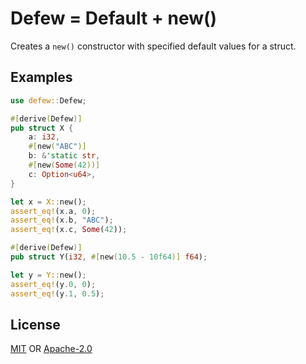 # Defew = Default + new()

Creates a `new()` constructor with specified default values for a struct.

## Examples

```rust
use defew::Defew;

#[derive(Defew)]
pub struct X {
    a: i32,
    #[new("ABC")]
    b: &'static str,
    #[new(Some(42))]
    c: Option<u64>,
}

let x = X::new();
assert_eq!(x.a, 0);
assert_eq!(x.b, "ABC");
assert_eq!(x.c, Some(42));

#[derive(Defew)]
pub struct Y(i32, #[new(10.5 - 10f64)] f64);

let y = Y::new();
assert_eq!(y.0, 0);
assert_eq!(y.1, 0.5);
```

## License

[MIT](LICENSE.MIT) OR [Apache-2.0](LICENSE.APACHE)

